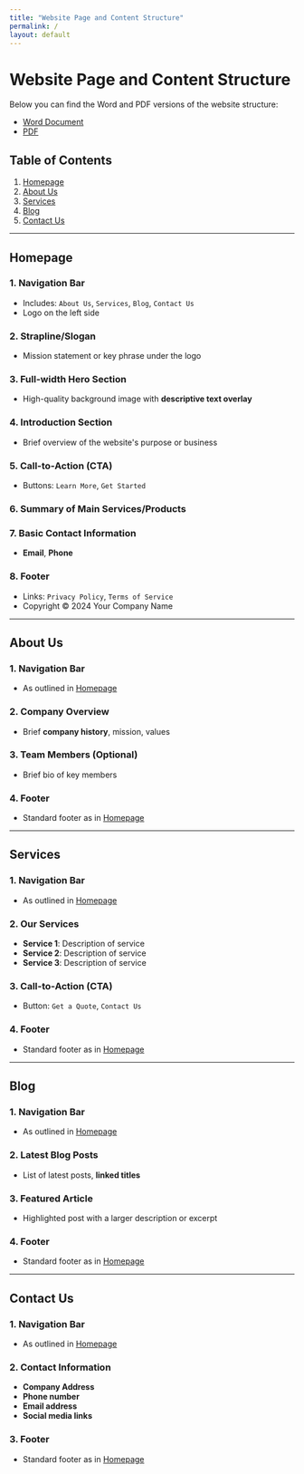 ```yaml
---
title: "Website Page and Content Structure"
permalink: /
layout: default
---
```


# Website Page and Content Structure

Below you can find the Word and PDF versions of the website structure:

- [Word Document](./docs/website_page_structure.docx)
- [PDF](./docs/website_page_structure.pdf)


## Table of Contents

1. [Homepage](#homepage)
2. [About Us](#about-us)
3. [Services](#services)
4. [Blog](#blog)
5. [Contact Us](#contact-us)

---

## Homepage

### 1. Navigation Bar
- Includes: `About Us`, `Services`, `Blog`, `Contact Us`
- Logo on the left side

### 2. Strapline/Slogan
- Mission statement or key phrase under the logo

### 3. Full-width Hero Section
- High-quality background image with **descriptive text overlay**

### 4. Introduction Section
- Brief overview of the website's purpose or business

### 5. Call-to-Action (CTA)
- Buttons: `Learn More`, `Get Started`

### 6. Summary of Main Services/Products

### 7. Basic Contact Information
- **Email**, **Phone**

### 8. Footer
- Links: `Privacy Policy`, `Terms of Service`
- Copyright © 2024 Your Company Name

---

## About Us

### 1. Navigation Bar
- As outlined in [Homepage](#homepage)

### 2. Company Overview
- Brief **company history**, mission, values

### 3. Team Members (Optional)
- Brief bio of key members

### 4. Footer
- Standard footer as in [Homepage](#homepage)

---

## Services

### 1. Navigation Bar
- As outlined in [Homepage](#homepage)

### 2. Our Services
- **Service 1**: Description of service
- **Service 2**: Description of service
- **Service 3**: Description of service

### 3. Call-to-Action (CTA)
- Button: `Get a Quote`, `Contact Us`

### 4. Footer
- Standard footer as in [Homepage](#homepage)

---

## Blog

### 1. Navigation Bar
- As outlined in [Homepage](#homepage)

### 2. Latest Blog Posts
- List of latest posts, **linked titles**

### 3. Featured Article
- Highlighted post with a larger description or excerpt

### 4. Footer
- Standard footer as in [Homepage](#homepage)

---

## Contact Us

### 1. Navigation Bar
- As outlined in [Homepage](#homepage)

### 2. Contact Information
- **Company Address**
- **Phone number**
- **Email address**
- **Social media links**

### 3. Footer
- Standard footer as in [Homepage](#homepage)
